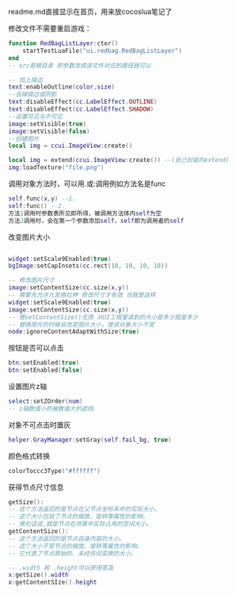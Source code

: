 readme.md直接显示在首页，用来放cocoslua笔记了

修改文件不需要重启游戏：
```lua
function RedBagListLayer:ctor()
    startTestLuaFile("ui.redbag.RedBagListLayer")
end
-- src是根目录 把参数改成该文件对应的路径就可以
```

```lua
-- 加上描边
text:enableOutline(color,size)
--去掉描边或阴影
text:disableEffect(cc.LabelEffect.OUTLINE)
text:disableEffect(cc.LabelEffect.SHADOW)
--设置可见与不可见
image:setVisible(true)
image:setVisible(false)
--创建图片
local img = ccui.ImageView:create()

local img = extend(ccui.ImageView:create()) --(自己封装的extend)
img:loadTexture("file.png")
```

调用对象方法时，可以用.或:调用例如方法名是func
```lua
self.func(x,y) --1.
self:func() --2.
方法1调用时参数表所见即所得，被调用方法体内self为空
方法2调用时，会在第一个参数添加self，self即为调用者的self
```
改变图片大小
```lua

widget:setScale9Enabled(true)
bgImage:setCapInsets(cc.rect(10, 10, 10, 10))

-- 修改图片尺寸
image:setContentSize(cc.size(x,y))
-- 需要先允许九宫格拉伸 修改尺寸才有效 也就是这样
widget:setScale9Enabled(true)
image:setContentSize(cc.size(x,y))
-- 使setContentSize()无效 从UI工程里读到的大小是多少就是多少
-- 替换图片的时候会改变图片大小，使该对象大小不变
node:ignoreContentAdaptWithSize(true)
```
按钮是否可以点击
```lua
btn:setEnabled(true)
btn:setEnabled(false)
```
设置图片z轴
```lua
select:setZOrder(num)
-- z轴数值小的被数值大的遮挡
```

对象不可点击时置灰
```lua
helper.GrayManager:setGray(self.fail_bg, true)
```

颜色格式转换
```lua
colorToccc3Type("#ffffff")
```
获得节点尺寸信息
```lua
getSize():
-- 这个方法返回的是节点在父节点坐标系中的实际大小。
-- 这个大小包括了节点的缩放、旋转等属性的影响。
-- 换句话说,就是节点在场景中实际占用的空间大小。
getContentSize():
-- 这个方法返回的是节点自身内容的大小。
-- 这个大小不受节点的缩放、旋转等属性的影响。
-- 它代表了节点原始的、未经任何变换的大小。

-- .width 和 .height可以获得宽高
x:getSize().width
x:getContentSIze().height
```
